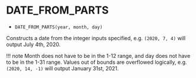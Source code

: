 # DATE_FROM_PARTS


-   `DATE_FROM_PARTS(year, month, day)`

Constructs a date from the integer inputs specified, e.g. `(2020, 7, 4)`
will output July 4th, 2020.

!!! note
    Month does not have to be in the 1-12 range, and day does not have to
    be in the 1-31 range. Values out of bounds are overflowed logically,
    e.g. `(2020, 14, -1)` will output January 31st, 2021.


